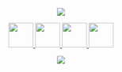 <p align="center">
   <img src="https://capsule-render.vercel.app/api?type=rounded&height=300&color=gradient&text=nusuntnight&reversal=false"/>
</p>

<p align="center">
<a href="https://discordapp.com/users/559796925562617886" >
  <img height="50" src="https://cdn3.iconfinder.com/data/icons/social-network-flat-3/100/Discord-256.png"/>
</a>

<a href="https://open.spotify.com/user/316gom7zxrkvgx2hy4turcuengrm?si=91241db78bdf44fa" align="center"> 
  <img height="50" src="https://cdn2.iconfinder.com/data/icons/social-icons-33/128/Spotify-256.png"/>
</a>

<a href="https://steamcommunity.com/id/nusuntnightfra/" align="center">
  <img height="50" src="https://cdn2.iconfinder.com/data/icons/gaming-platforms-logo-shapes/250/steam_logo-256.png"/>
</a>

<a href="https://x.com/nusuntnight" align="center">
  <img height="50" src="https://cdn2.iconfinder.com/data/icons/social-media-2285/512/1_Twitter3_colored_svg-256.png"/>
</a>
</p>

<p align="center">
   <img src="https://i.pinimg.com/originals/0b/cb/b6/0bcbb6cad5aabbae418170355f9b6114.gif"/>
</p>
